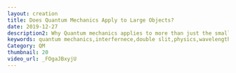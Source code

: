 ```yaml
---
layout: creation
title: Does Quantum Mechanics Apply to Large Objects?
date: 2019-12-27
description2: Why Quantum mechanics applies to more than just the smallest particles. And how quantum mehcnaics converges to the classical limit depending on the de brogile wavelength. We explore the double slit experiment and discover bucky balls actually shows super position or quantum interference.
keywords: quantum mechanics,interfernece,double slit,physics,wavelength,large scale,bucky balls,Quantum mehcanics,quantum superposition
Category: QM
thumbnail: 20
video_url: _FOgaJBxyjU
---
```

